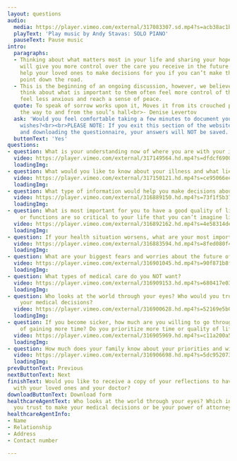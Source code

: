 ```yaml
---
layout: questions
audio:
  media: https://player.vimeo.com/external/317083307.sd.mp4?s=acb38ac1bd78547cc42cf0242ce2e87d0963770f&profile_id=164&download=1
  playText: 'Play music by Andy Stavas: SOLO PIANO'
  pauseText: Pause music
intro:
  paragraphs:
  - Thinking about what matters most in your life and sharing your hopes and fears
    will give you more control over the care you receive in the future. It will also
    help your loved ones to make decisions for you if you can’t make them at some
    point down the road.
  - This is the beginning of an ongoing discussion, however, we believe that individuals  who
    think about what is important to them often feel more control of their situation,
    feel less anxious and reach a sense of peace.
  quote: To speak of sorrow works upon it, Moves it from its crouched place, barring
    the way to and from the soul’s hall<br>- Denise Levertov
  ask: 'Would you feel comfortable taking a few minutes to document your goals and
    wishes?<br><br>PLEASE NOTE: If you exit this section of the website before completing
    and downloading the questionnaire, your answers will NOT be saved.'
  buttonText: 'Yes'
questions:
- question: What is your understanding now of where you are with your illness?
  video: https://player.vimeo.com/external/317149564.hd.mp4?s=dfdcf6900854b88d03170c125a744d159d680190&profile_id=175
  loadingImg: 
- question: What would you like to know about your illness and what lies ahead?
  video: https://player.vimeo.com/external/317150121.hd.mp4?s=ce95066ee5aa20ed872213f3fc8ddba3a88b04bc&profile_id=175
  loadingImg: 
- question: What type of information would help you make decisions about your future?
  video: https://player.vimeo.com/external/316889150.hd.mp4?s=73f1f5b37a5c5ad87598ece1587d5973c950b388&profile_id=175&download=1
  loadingImg: 
- question: What is most important for you to have a good quality of life? What abilities
    or functions are so critical to your life that you can’t imagine living without?
  video: https://player.vimeo.com/external/316892162.hd.mp4?s=4e58314de8dc0383b4aeafdc8e69a01ee912834e&profile_id=175&download=1
  loadingImg: 
- question: If your health situation worsens, what are your most important goals?
  video: https://player.vimeo.com/external/316883594.hd.mp4?s=8fed080f4cede1b4ede27976768383b07948683b&profile_id=175&download=1
  loadingImg: 
- question: What are your biggest fears and worries about the future of your illness?
  video: https://player.vimeo.com/external/316901045.hd.mp4?s=90f871b8f120098fbce9ce890ee1af1d39642182&profile_id=175&download=1
  loadingImg: 
- question: What types of medical care do you NOT want?
  video: https://player.vimeo.com/external/316909153.hd.mp4?s=680417e03c788642f8b0258bb23de2eb309efc07&profile_id=175&download=1
  loadingImg: 
- question: Who looks at the world through your eyes? Who would you trust to make
    your medical decisions?
  video: https://player.vimeo.com/external/316900628.hd.mp4?s=52169e5b013f35b2644c83b003b6e9d79ccb1014&profile_id=175&download=1
  loadingImg: 
- question: If you become sicker, how much are you willing to go through for the possibility
    of gaining more time? Do you prioritize more time or quality of life?
  video: https://player.vimeo.com/external/316905969.hd.mp4?s=c11a200a5052bcd468a68f5fa57c612c62dcc3e7&profile_id=175&download=1
  loadingImg: 
- question: How much does your family know about your priorities and wishes?
  video: https://player.vimeo.com/external/316906698.hd.mp4?s=5dc952073aad39b45f8eb46b96f1c964a023468b&profile_id=175&download=1
  loadingImg: 
prevButtonText: Previous
nextButtonText: Next
finishText: Would you like to receive a copy of your reflections to have and share
  with your loved ones and your doctor?
downloadButtonText: Download form
healthcareAgentText: Who looks at the world through your eyes? Which individual would
  you trust to make your medical decisions or be your power of attorney?
healthcareAgentInfo:
- Name
- Relationship
- Address
- Contact number

---
```

